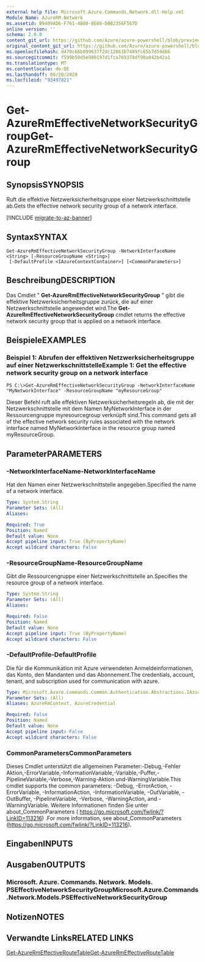 ```yaml
---
external help file: Microsoft.Azure.Commands.Network.dll-Help.xml
Module Name: AzureRM.Network
ms.assetid: B9409AD6-F761-4B80-8E08-DBB2356F567D
online version: ''
schema: 2.0.0
content_git_url: https://github.com/Azure/azure-powershell/blob/preview/src/ResourceManager/Network/Commands.Network/help/Get-AzureRmEffectiveNetworkSecurityGroup.md
original_content_git_url: https://github.com/Azure/azure-powershell/blob/preview/src/ResourceManager/Network/Commands.Network/help/Get-AzureRmEffectiveNetworkSecurityGroup.md
ms.openlocfilehash: d479c66b899637f2dc12061b7499fc65b7d59d66
ms.sourcegitcommit: f599b50d5e980197d1fca769378df90a842b42a1
ms.translationtype: MT
ms.contentlocale: de-DE
ms.lasthandoff: 08/20/2020
ms.locfileid: "93497821"
---
```

# <span data-ttu-id="5ae3e-101">Get-AzureRmEffectiveNetworkSecurityGroup</span><span class="sxs-lookup"><span data-stu-id="5ae3e-101">Get-AzureRmEffectiveNetworkSecurityGroup</span></span>

## <span data-ttu-id="5ae3e-102">Synopsis</span><span class="sxs-lookup"><span data-stu-id="5ae3e-102">SYNOPSIS</span></span>
<span data-ttu-id="5ae3e-103">Ruft die effektive Netzwerksicherheitsgruppe einer Netzwerkschnittstelle ab.</span><span class="sxs-lookup"><span data-stu-id="5ae3e-103">Gets the effective network security group of a network interface.</span></span>

[!INCLUDE [migrate-to-az-banner](../../includes/migrate-to-az-banner.md)]

## <span data-ttu-id="5ae3e-104">Syntax</span><span class="sxs-lookup"><span data-stu-id="5ae3e-104">SYNTAX</span></span>

```
Get-AzureRmEffectiveNetworkSecurityGroup -NetworkInterfaceName <String> [-ResourceGroupName <String>]
 [-DefaultProfile <IAzureContextContainer>] [<CommonParameters>]
```

## <span data-ttu-id="5ae3e-105">Beschreibung</span><span class="sxs-lookup"><span data-stu-id="5ae3e-105">DESCRIPTION</span></span>
<span data-ttu-id="5ae3e-106">Das Cmdlet " **Get-AzureRmEffectiveNetworkSecurityGroup** " gibt die effektive Netzwerksicherheitsgruppe zurück, die auf einer Netzwerkschnittstelle angewendet wird.</span><span class="sxs-lookup"><span data-stu-id="5ae3e-106">The **Get-AzureRmEffectiveNetworkSecurityGroup** cmdlet returns the effective network security group that is applied on a network interface.</span></span>

## <span data-ttu-id="5ae3e-107">Beispiele</span><span class="sxs-lookup"><span data-stu-id="5ae3e-107">EXAMPLES</span></span>

### <span data-ttu-id="5ae3e-108">Beispiel 1: Abrufen der effektiven Netzwerksicherheitsgruppe auf einer Netzwerkschnittstelle</span><span class="sxs-lookup"><span data-stu-id="5ae3e-108">Example 1: Get the effective network security group on a network interface</span></span>
```
PS C:\>Get-AzureRmEffectiveNetworkSecurityGroup -NetworkInterfaceName "MyNetworkInterface" -ResourceGroupName "myResourceGroup"
```

<span data-ttu-id="5ae3e-109">Dieser Befehl ruft alle effektiven Netzwerksicherheitsregeln ab, die mit der Netzwerkschnittstelle mit dem Namen MyNetworkInterface in der Ressourcengruppe myresourcegroup verknüpft sind.</span><span class="sxs-lookup"><span data-stu-id="5ae3e-109">This command gets all of the effective network security rules associated with the network interface named MyNetworkInterface in the resource group named myResourceGroup.</span></span>

## <span data-ttu-id="5ae3e-110">Parameter</span><span class="sxs-lookup"><span data-stu-id="5ae3e-110">PARAMETERS</span></span>

### <span data-ttu-id="5ae3e-111">-NetworkInterfaceName</span><span class="sxs-lookup"><span data-stu-id="5ae3e-111">-NetworkInterfaceName</span></span>
<span data-ttu-id="5ae3e-112">Hat den Namen einer Netzwerkschnittstelle angegeben.</span><span class="sxs-lookup"><span data-stu-id="5ae3e-112">Specified the name of a network interface.</span></span>

```yaml
Type: System.String
Parameter Sets: (All)
Aliases: 

Required: True
Position: Named
Default value: None
Accept pipeline input: True (ByPropertyName)
Accept wildcard characters: False
```

### <span data-ttu-id="5ae3e-113">-ResourceGroupName</span><span class="sxs-lookup"><span data-stu-id="5ae3e-113">-ResourceGroupName</span></span>
<span data-ttu-id="5ae3e-114">Gibt die Ressourcengruppe einer Netzwerkschnittstelle an.</span><span class="sxs-lookup"><span data-stu-id="5ae3e-114">Specifies the resource group of a network interface.</span></span>

```yaml
Type: System.String
Parameter Sets: (All)
Aliases: 

Required: False
Position: Named
Default value: None
Accept pipeline input: True (ByPropertyName)
Accept wildcard characters: False
```

### <span data-ttu-id="5ae3e-115">-DefaultProfile</span><span class="sxs-lookup"><span data-stu-id="5ae3e-115">-DefaultProfile</span></span>
<span data-ttu-id="5ae3e-116">Die für die Kommunikation mit Azure verwendeten Anmeldeinformationen, das Konto, den Mandanten und das Abonnement.</span><span class="sxs-lookup"><span data-stu-id="5ae3e-116">The credentials, account, tenant, and subscription used for communication with azure.</span></span>

```yaml
Type: Microsoft.Azure.Commands.Common.Authentication.Abstractions.IAzureContextContainer
Parameter Sets: (All)
Aliases: AzureRmContext, AzureCredential

Required: False
Position: Named
Default value: None
Accept pipeline input: False
Accept wildcard characters: False
```

### <span data-ttu-id="5ae3e-117">CommonParameters</span><span class="sxs-lookup"><span data-stu-id="5ae3e-117">CommonParameters</span></span>
<span data-ttu-id="5ae3e-118">Dieses Cmdlet unterstützt die allgemeinen Parameter:-Debug,-Fehler Aktion,-ErrorVariable,-InformationVariable,-Variable,-Puffer,-PipelineVariable,-Verbose,-Warning-Aktion und-WarningVariable.</span><span class="sxs-lookup"><span data-stu-id="5ae3e-118">This cmdlet supports the common parameters: -Debug, -ErrorAction, -ErrorVariable, -InformationAction, -InformationVariable, -OutVariable, -OutBuffer, -PipelineVariable, -Verbose, -WarningAction, and -WarningVariable.</span></span> <span data-ttu-id="5ae3e-119">Weitere Informationen finden Sie unter about_CommonParameters ( https://go.microsoft.com/fwlink/?LinkID=113216) .</span><span class="sxs-lookup"><span data-stu-id="5ae3e-119">For more information, see about_CommonParameters (https://go.microsoft.com/fwlink/?LinkID=113216).</span></span>

## <span data-ttu-id="5ae3e-120">Eingaben</span><span class="sxs-lookup"><span data-stu-id="5ae3e-120">INPUTS</span></span>

## <span data-ttu-id="5ae3e-121">Ausgaben</span><span class="sxs-lookup"><span data-stu-id="5ae3e-121">OUTPUTS</span></span>

### <span data-ttu-id="5ae3e-122">Microsoft. Azure. Commands. Network. Models. PSEffectiveNetworkSecurityGroup</span><span class="sxs-lookup"><span data-stu-id="5ae3e-122">Microsoft.Azure.Commands.Network.Models.PSEffectiveNetworkSecurityGroup</span></span>

## <span data-ttu-id="5ae3e-123">Notizen</span><span class="sxs-lookup"><span data-stu-id="5ae3e-123">NOTES</span></span>

## <span data-ttu-id="5ae3e-124">Verwandte Links</span><span class="sxs-lookup"><span data-stu-id="5ae3e-124">RELATED LINKS</span></span>

[<span data-ttu-id="5ae3e-125">Get-AzureRmEffectiveRouteTable</span><span class="sxs-lookup"><span data-stu-id="5ae3e-125">Get-AzureRmEffectiveRouteTable</span></span>](./Get-AzureRmEffectiveRouteTable.md)


